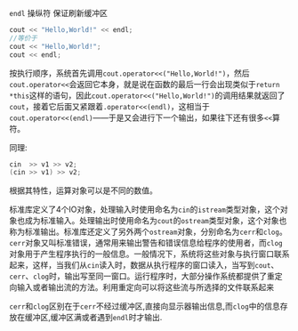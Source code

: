 `endl` 操纵符 保证刷新缓冲区
```c++
cout << "Hello,World!" << endl;
//等价于
cout << "Hello,World!";
cout << endl;
```

按执行顺序，系统首先调用`cout.operator<<("Hello,World!")`，然后`cout.operator<<`会返回它本身，就是说在函数的最后一行会出现类似于`return *this`这样的语句，因此`cout.operator<<("Hello,World!")`的调用结果就返回了`cout`，接着它后面又紧跟着`.operator<<(endl)`，这相当于`cout.operator<<(endl)`——于是又会进行下一个输出，如果往下还有很多`<<`算符。

同理:
```c++
cin  >> v1 >> v2;
(cin >> v1) >> v2;
```
根据其特性，运算对象可以是不同的数值。

标准库定义了4个IO对象，处理输入时使用命名为`cin`的`istream`类型对象，这个对象也成为标准输入。处理输出时使用命名为`cout`的`ostream`类型对象，这个对象也称为标准输出。标准库还定义了另外两个`ostream`对象，分别命名为`cerr`和`clog`。`cerr`对象又叫标准错误，通常用来输出警告和错误信息给程序的使用者，而`clog`对象用于产生程序执行的一般信息。一般情况下，系统将这些对象与执行窗口联系起来，这样，当我们从`cin`读入时，数据从执行程序的窗口读入，当写到`cout`、`cerr`、`clog`时，输出写至同一窗口。运行程序时，大部分操作系统都提供了重定向输入或者输出流的方法。利用重定向可以将这些流与所选择的文件联系起来

`cerr`和`clog`区别在于`cerr`不经过缓冲区,直接向显示器输出信息,而`clog`中的信息存放在缓冲区,缓冲区满或者遇到`endl`时才输出.

